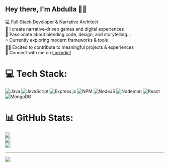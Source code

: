 ## Hey there, I'm Abdulla 👋🏽

💻 Full‑Stack Developer & Narrative Architect <br />
🌌 I create narrative‑driven games and digital experiences <br />
🧠 Passionate about blending code, design, and storytelling... <br />
⚡️ Currently exploring modern frameworks & tools <br />
🤝🏽 Excited to contribute to meaningful projects & experiences <br />
👤 Connect with me on [Linkedin!](https://www.linkedin.com/in/abdullaalshaikh/)

# 💻 Tech Stack:
![Java](https://img.shields.io/badge/java-%23ED8B00.svg?style=for-the-badge&logo=openjdk&logoColor=white) ![JavaScript](https://img.shields.io/badge/javascript-%23323330.svg?style=for-the-badge&logo=javascript&logoColor=%23F7DF1E) ![Express.js](https://img.shields.io/badge/express.js-%23404d59.svg?style=for-the-badge&logo=express&logoColor=%2361DAFB) ![NPM](https://img.shields.io/badge/NPM-%23CB3837.svg?style=for-the-badge&logo=npm&logoColor=white) ![NodeJS](https://img.shields.io/badge/node.js-6DA55F?style=for-the-badge&logo=node.js&logoColor=white) ![Nodemon](https://img.shields.io/badge/NODEMON-%23323330.svg?style=for-the-badge&logo=nodemon&logoColor=%BBDEAD) ![React](https://img.shields.io/badge/react-%2320232a.svg?style=for-the-badge&logo=react&logoColor=%2361DAFB) ![MongoDB](https://img.shields.io/badge/MongoDB-%234ea94b.svg?style=for-the-badge&logo=mongodb&logoColor=white)
# 📊 GitHub Stats:
![](https://github-readme-stats.vercel.app/api?username=alshaikh-exe&theme=dark&hide_border=false&include_all_commits=false&count_private=false)<br/>
![](https://nirzak-streak-stats.vercel.app/?user=alshaikh-exe&theme=dark&hide_border=false)<br/>
![](https://github-readme-stats.vercel.app/api/top-langs/?username=alshaikh-exe&theme=dark&hide_border=false&include_all_commits=false&count_private=false&layout=compact)

---
[![](https://visitcount.itsvg.in/api?id=alshaikh-exe&icon=0&color=0)](https://visitcount.itsvg.in)

<!-- Proudly created with GPRM ( https://gprm.itsvg.in ) -->

